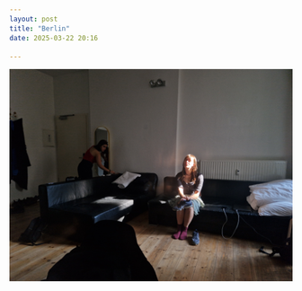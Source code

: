 ```yaml
---
layout: post
title: "Berlin"
date: 2025-03-22 20:16

---
```

![berlin](/images/fragments/berlin.jpg)
